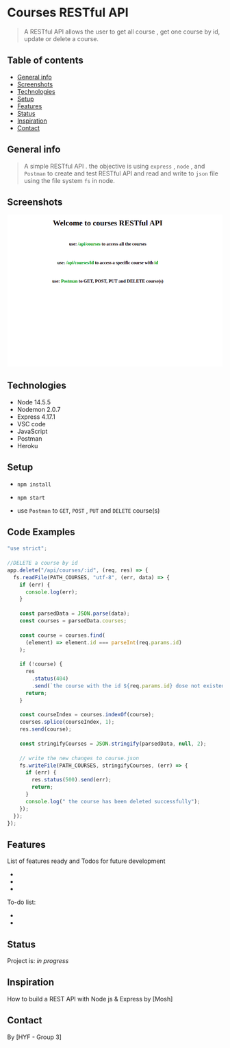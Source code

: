 # Courses RESTful API

> A RESTful API allows the user to get all course , get one course by id, update or delete a course.

## Table of contents

- [General info](#general-info)
- [Screenshots](#screenshots)
- [Technologies](#technologies)
- [Setup](#setup)
- [Features](#features)
- [Status](#status)
- [Inspiration](#inspiration)
- [Contact](#contact)

## General info

> A simple RESTful API . the objective is using `express` , `node` , and `Postman` to create and test RESTful API and read and write to `json` file using the file system `fs` in node.

## Screenshots

![Example screenshot](planning/img/screenShot.png)

## Technologies

- Node 14.5.5
- Nodemon 2.0.7
- Express 4.17.1
- VSC code
- JavaScript
- Postman
- Heroku

## Setup

- `npm install`

- `npm start`

- use `Postman` to `GET`, `POST` , `PUT` and `DELETE` course(s)

## Code Examples

```js
"use strict";

//DELETE a course by id
app.delete("/api/courses/:id", (req, res) => {
  fs.readFile(PATH_COURSES, "utf-8", (err, data) => {
    if (err) {
      console.log(err);
    }

    const parsedData = JSON.parse(data);
    const courses = parsedData.courses;

    const course = courses.find(
      (element) => element.id === parseInt(req.params.id)
    );

    if (!course) {
      res
        .status(404)
        .send(`the course with the id ${req.params.id} dose not existed`);
      return;
    }

    const courseIndex = courses.indexOf(course);
    courses.splice(courseIndex, 1);
    res.send(course);

    const stringifyCourses = JSON.stringify(parsedData, null, 2);

    // write the new changes to course.json
    fs.writeFile(PATH_COURSES, stringifyCourses, (err) => {
      if (err) {
        res.status(500).send(err);
        return;
      }
      console.log(" the course has been deleted successfully");
    });
  });
});
```

## Features

List of features ready and Todos for future development

-
-
-

To-do list:

-
-

## Status

Project is: _in progress_

## Inspiration

How to build a REST API with Node js & Express by [Mosh]

## Contact

By [HYF - Group 3]
